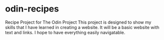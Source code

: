 # odin-recipes
Recipe Project for The Odin Project
This project is designed to show my skills that I have learned in creating a website.  It will be a basic website with text and links.  I hope to have everything easily navigatable.
